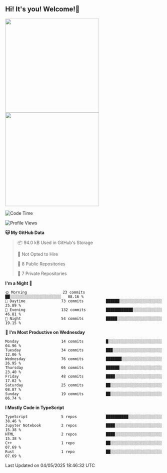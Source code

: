 ## Hi! It's you! Welcome!👋
<p align="left">  
  <img src="https://github-readme-stats.vercel.app/api/top-langs/?username=Shanshuimei&theme=transparent&hide_border=true" style="height: 300px;" />  
  <img src="https://github-readme-stats.vercel.app/api/wakatime?username=Shanshuimei&theme=transparent&hide_border=true&layout=compact&langs_count=22" style="height: 300px;" />
</p>

<!--START_SECTION:waka-->
![Code Time](http://img.shields.io/badge/Code%20Time-272%20hrs%2048%20mins-blue)

![Profile Views](http://img.shields.io/badge/Profile%20Views-23-blue)

**🐱 My GitHub Data** 

> 📦 94.0 kB Used in GitHub's Storage 
 > 
> 🚫 Not Opted to Hire
 > 
> 📜 8 Public Repositories 
 > 
> 🔑 7 Private Repositories 
 > 
**I'm a Night 🦉** 

```text
🌞 Morning                23 commits          ██░░░░░░░░░░░░░░░░░░░░░░░   08.16 % 
🌆 Daytime                73 commits          ██████░░░░░░░░░░░░░░░░░░░   25.89 % 
🌃 Evening                132 commits         ████████████░░░░░░░░░░░░░   46.81 % 
🌙 Night                  54 commits          █████░░░░░░░░░░░░░░░░░░░░   19.15 % 
```
📅 **I'm Most Productive on Wednesday** 

```text
Monday                   14 commits          █░░░░░░░░░░░░░░░░░░░░░░░░   04.96 % 
Tuesday                  34 commits          ███░░░░░░░░░░░░░░░░░░░░░░   12.06 % 
Wednesday                76 commits          ███████░░░░░░░░░░░░░░░░░░   26.95 % 
Thursday                 66 commits          ██████░░░░░░░░░░░░░░░░░░░   23.40 % 
Friday                   48 commits          ████░░░░░░░░░░░░░░░░░░░░░   17.02 % 
Saturday                 25 commits          ██░░░░░░░░░░░░░░░░░░░░░░░   08.87 % 
Sunday                   19 commits          ██░░░░░░░░░░░░░░░░░░░░░░░   06.74 % 
```


**I Mostly Code in TypeScript** 

```text
TypeScript               5 repos             ██████████░░░░░░░░░░░░░░░   38.46 % 
Jupyter Notebook         2 repos             ████░░░░░░░░░░░░░░░░░░░░░   15.38 % 
HTML                     2 repos             ████░░░░░░░░░░░░░░░░░░░░░   15.38 % 
C++                      1 repo              ██░░░░░░░░░░░░░░░░░░░░░░░   07.69 % 
Rust                     1 repo              ██░░░░░░░░░░░░░░░░░░░░░░░   07.69 % 
```




 Last Updated on 04/05/2025 18:46:32 UTC
<!--END_SECTION:waka-->
